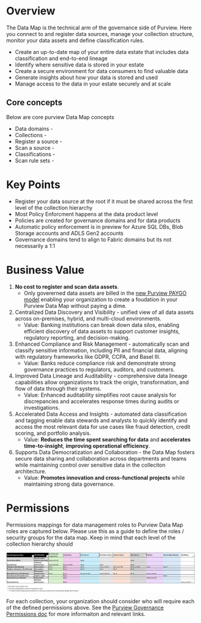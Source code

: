 # Overview
The Data Map is the technical arm of the governance side of Purview. Here you connect to and register data sources, manage your collection structure, monitor your data assets and define classification rules.
- Create an up-to-date map of your entire data estate that includes data classification and end-to-end lineage
- Identify where sensitive data is stored in your estate
- Create a secure environment for data consumers to find valuable data
- Generate insights about how your data is stored and used
- Manage access to the data in your estate securely and at scale

## Core concepts
Below are core purview Data Map concepts
- Data domains - 
- Collections - 
- Register a source - 
- Scan a source - 
- Classifications - 
- Scan rule sets - 

# Key Points
- Register your data source at the root if it must be shared across the first level of the collection hierarchy
- Most Policy Enforcment happens at the data product level
- Policies are created for governance domains and for data products
- Automatic policy enforcement is in preview for Azure SQL DBs, Blob Storage accounts and ADLS Gen2 accounts
- Governance domains tend to align to Fabric domains but its not necessarily a 1:1

# Business Value
1. **No cost to register and scan data assets**.
    - Only govererned data assets are billed in the [new Purview PAYGO model](https://learn.microsoft.com/en-us/purview/ms-purview-dg-pricing-announcement) enabling your organization to create a foudation in your Purview Data Map without paying a dime.
3. Centralized Data Discovery and Visibility - unified view of all data assets across on-premises, hybrid, and multi-cloud environments.
    - Value: Banking institutions can break down data silos, enabling efficient discovery of data assets to support customer insights, regulatory reporting, and decision-making.
3. Enhanced Compliance and Risk Management - automatically scan and classify sensitive information, including PII and financial data, aligning with regulatory frameworks like GDPR, CCPA, and Basel III.
    - Value: Banks reduce compliance risk and demonstrate strong governance practices to regulators, auditors, and customers.
4. Improved Data Lineage and Auditability - comprehensive data lineage capabilities allow organizations to track the origin, transformation, and flow of data through their systems.
   - Value: Enhanced auditability simplifies root cause analysis for discrepancies and accelerates response times during audits or investigations.
5. Accelerated Data Access and Insights - automated data classification and tagging enable data stewards and analysts to quickly identify and access the most relevant data for use cases like fraud detection, credit scoring, and portfolio analysis.
    - Value: **Reduces the time spent searching for data** and **accelerates time-to-insight**, **improving operational efficiency**.
6. Supports Data Democratization and Collaboration - the Data Map fosters secure data sharing and collaboration across departments and teams while maintaining control over sensitive data in the colleciton architecture.
    - Value: **Promotes innovation and cross-functional projects** while maintaining strong data governance.

# Permissions
Permissions mappings for data management roles to Purview Data Map roles are captured below. Please use this as a guide to define the roles / security groups for the data map. Keep in mind that each level of the collection hierarchy should  

![alt](https://github.com/alipouw13/appurviewdemo/blob/main/images/dm-role-mapping.png)

For each collection, your organization should consider who will require each of the defined permissions above. See the [Purview Governance Permissions doc](https://github.com/alipouw13/appurviewdemo/blob/main/0-purview_governance_permissions.md) for more informaiton and relevant links.